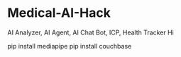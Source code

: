 # Medical-AI-Hack
AI Analyzer, AI Agent, AI Chat Bot, ICP, Health Tracker
Hi

pip install mediapipe
pip install couchbase